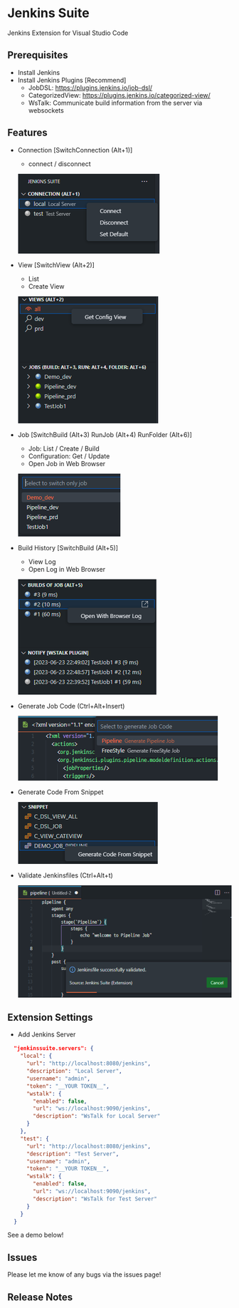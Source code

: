 # Jenkins Suite

Jenkins Extension for Visual Studio Code

## Prerequisites

* Install Jenkins
* Install Jenkins Plugins [Recommend]
  * JobDSL: <https://plugins.jenkins.io/job-dsl/>
  * CategorizedView: <https://plugins.jenkins.io/categorized-view/>
  * WsTalk: Communicate build information from the server via websockets

## Features

- Connection [SwitchConnection (Alt+1)]
  - connect / disconnect

  ![SwitchConnection](images/guide/guide1.png)

- View [SwitchView (Alt+2)]
  - List
  - Create View

  ![SwitchView](images/guide/guide2.png)

- Job [SwitchBuild (Alt+3) RunJob (Alt+4) RunFolder (Alt+6)]

  - Job: List / Create / Build
  - Configuration: Get / Update
  - Open Job in Web Browser

  ![SwitchJob](images/guide/guide3.png)

- Build History [SwitchBuild (Alt+5)]
  - View Log
  - Open Log in Web Browser

  ![SwitchBuild](images/guide/guide4.png)

- Generate Job Code (Ctrl+Alt+Insert)

  ![Generate Job Code](images/guide/guide5.png)

* Generate Code From Snippet

  ![Generate Code](images/guide/guide6.png)


- Validate Jenkinsfiles (Ctrl+Alt+t)

  ![Validate](images/guide/guide7.png)


## Extension Settings

+ Add Jenkins Server

```json
  "jenkinssuite.servers": {
    "local": {
      "url": "http://localhost:8080/jenkins",
      "description": "Local Server",
      "username": "admin",
      "token": "__YOUR TOKEN__",
      "wstalk": {
        "enabled": false,
        "url": "ws://localhost:9090/jenkins",
        "description": "WsTalk for Local Server"
      }
    },
    "test": {
      "url": "http://localhost:8080/jenkins",
      "description": "Test Server",
      "username": "admin",
      "token": "__YOUR TOKEN__",
      "wstalk": {
        "enabled": false,
        "url": "ws://localhost:9090/jenkins",
        "description": "WsTalk for Test Server"
      }
    }
  }
```

See a demo below!


## Issues

Please let me know of any bugs via the issues page!

## Release Notes


